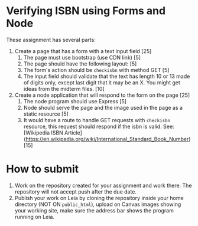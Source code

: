 # Verifying ISBN using Forms and Node
These assignment has several parts:
1. Create a page that has a form with a text input field [25]
   1. The page must use bootstrap (use CDN link) [5]
   1. The page should have the following layout: [5]
   1. The form's action should be `checkisbn` with method GET [5]
   1. The input field should validate that the text has length 10 or 13 made of digits only, except last digit that it may be an X. You might get ideas from the midterm files. [10]
1. Create a node application that will respond to the form on the page [25]
   1. The node program should use Express [5]
   1. Node should serve the page and the image used in the page as a static resource [5]
   1. It would have a route to handle GET requests with `checkisbn` resource, this request should respond if the isbn is valid. See: [Wikipedia ISBN Article] (https://en.wikipedia.org/wiki/International_Standard_Book_Number) [15]
   
   
# How to submit
1. Work on the repository created for your assignment and work there. The repository will not accept push after the due date.
1. Publish your work on Leia by cloning the repository inside your home directory (NOT ON `public_html`), upload on Canvas images showing your working site, make sure the address bar shows the program running on Leia.

